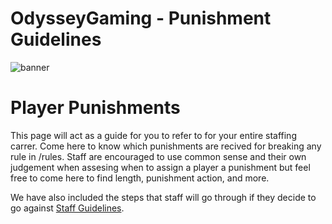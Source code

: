 # OdysseyGaming - Punishment Guidelines
![banner](https://cdn.discordapp.com/attachments/296281857232732161/923333617327952012/unknown.png)
# Player Punishments 

This page will act as a guide for you to refer to for your entire staffing carrer. Come here to know which punishments are recived for breaking any rule in /rules. Staff are encouraged to use common sense and their own judgement when assesing when to assign a player a punishment but feel free to come here to find length, punishment action, and more. 

We have also included the steps that staff will go through if they decide to go against [Staff Guidelines](https://github.com/MrPazzo/OdysseyGaming/blob/main/Pages/Staff%20Guidelines.md).

